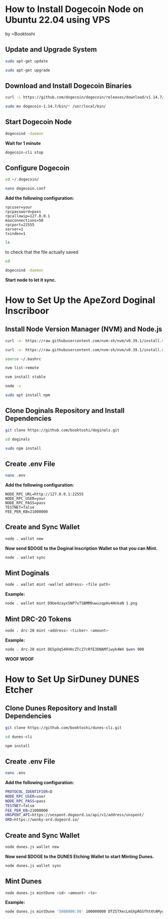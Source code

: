 
# How to Install Dogecoin Node on Ubuntu 22.04 using VPS
by ~Booktoshi

## Update and Upgrade System
```sh
sudo apt-get update
```
```sh 
sudo apt-get upgrade
```
## Download and Install Dogecoin Binaries
```sh
curl -L https://github.com/dogecoin/dogecoin/releases/download/v1.14.7/dogecoin-1.14.7-x86_64-linux-gnu.tar.gz | tar -xz
```
```sh
sudo mv dogecoin-1.14.7/bin/* /usr/local/bin/
```
## Start Dogecoin Node
```sh
dogecoind -daemon
```
**Wait for 1 minute**

```sh
dogecoin-cli stop
```

## Configure Dogecoin
```sh
cd ~/.dogecoin/
```
```sh
nano dogecoin.conf
```
**Add the following configuration:**
```
rpcuser=your
rpcpassword=pass
rpcallowip=127.0.0.1
maxconnections=50
rpcport=22555
server=1
txindex=1
```
```sh
ls
```
to check that the file actually saved
```sh
cd
```
```sh
dogecoind -daemon
```
**Start node to let it sync.**

# How to Set Up the ApeZord Doginal Inscriboor

## Install Node Version Manager (NVM) and Node.js

```sh
curl -o- https://raw.githubusercontent.com/nvm-sh/nvm/v0.39.1/install.sh
```
```sh
curl -o- https://raw.githubusercontent.com/nvm-sh/nvm/v0.39.1/install.sh | bash
```
```sh
source ~/.bashrc
```
```sh
nvm list-remote
```
```sh
nvm install stable
```
```sh
node -v
```
```sh
sudo apt install npm
```
## Clone Doginals Repository and Install Dependencies
```sh
git clone https://github.com/booktoshi/doginals.git
```
```sh
cd doginals
```
```sh
sudo npm install
```

## Create .env File
```sh
nano .env
```
**Add the following configuration:**
```
NODE_RPC_URL=http://127.0.0.1:22555
NODE_RPC_USER=your
NODE_RPC_PASS=pass
TESTNET=false
FEE_PER_KB=21000000
```

## Create and Sync Wallet
```sh
node . wallet new
```
**Now send $DOGE to the Doginal Inscription Wallet so that you can Mint.**

```sh
node . wallet sync
```

## Mint Doginals
```sh
node . wallet mint <wallet address> <file path>
```
**Example:**
```sh
node . wallet mint D9Ue4zayx5NP7sTSBMM9uwuzqpHv4HnkaN 1.png
```

## Mint DRC-20 Tokens
```sh
node . drc-20 mint <address> <ticker> <amount>
```
**Example:**
```sh
node . drc-20 mint DESpUq549VHcZTc27cRfE3DNAMfiwyk4W4 $wen 900
```

**WOOF WOOF**

# How to Set Up SirDuney DUNES Etcher

## Clone Dunes Repository and Install Dependencies
```sh
git clone https://github.com/booktoshi/dunes-cli.git
```
```sh
cd dunes-cli
```
```sh
npm install
```

## Create .env File
```sh
nano .env
```
**Add the following configuration:**

```sh
PROTOCOL_IDENTIFIER=D
NODE_RPC_USER=user
NODE_RPC_PASS=pass
TESTNET=false
FEE_PER_KB=21000000
UNSPENT_API=https://unspent.dogeord.io/api/v1/address/unspent/
ORD=https://wonky-ord.dogeord.io/
```

## Create and Sync Wallet
```sh
node dunes.js wallet new
```
**Now send $DOGE to the DUNES Etching Wallet to start Minting Dunes.**

```sh
node dunes.js wallet sync
```

## Mint Dunes
```sh
node dunes.js mintDune <id> <amount> <to>
```
**Example:**
```sh
node dunes.js mintDune '5088000:50' 100000000 DTZSTXecLmSXpRGSfht4tAMyqra1wsL7xb
```
